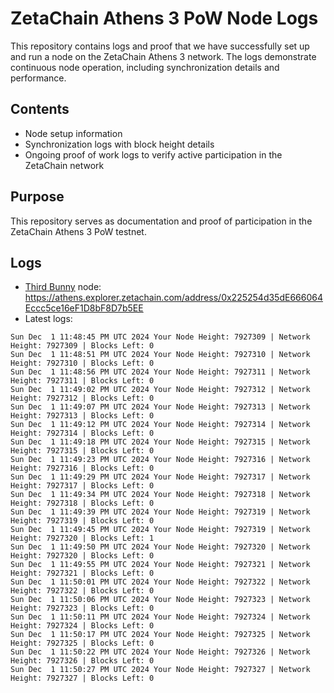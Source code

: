 # ZetaChain Athens 3 PoW Node Logs
This repository contains logs and proof that we have successfully set up and run a node on the ZetaChain Athens 3 network. The logs demonstrate continuous node operation, including synchronization details and performance.

## Contents
- Node setup information
- Synchronization logs with block height details
- Ongoing proof of work logs to verify active participation in the ZetaChain network

## Purpose
This repository serves as documentation and proof of participation in the ZetaChain Athens 3 PoW testnet.

## Logs

- [Third Bunny](https://thirdbunny.xyz/) node: https://athens.explorer.zetachain.com/address/0x225254d35dE666064Eccc5ce16eF1D8bF8D7b5EE
- Latest logs:
```
Sun Dec  1 11:48:45 PM UTC 2024 Your Node Height: 7927309 | Network Height: 7927309 | Blocks Left: 0
Sun Dec  1 11:48:51 PM UTC 2024 Your Node Height: 7927310 | Network Height: 7927310 | Blocks Left: 0
Sun Dec  1 11:48:56 PM UTC 2024 Your Node Height: 7927311 | Network Height: 7927311 | Blocks Left: 0
Sun Dec  1 11:49:02 PM UTC 2024 Your Node Height: 7927312 | Network Height: 7927312 | Blocks Left: 0
Sun Dec  1 11:49:07 PM UTC 2024 Your Node Height: 7927313 | Network Height: 7927313 | Blocks Left: 0
Sun Dec  1 11:49:12 PM UTC 2024 Your Node Height: 7927314 | Network Height: 7927314 | Blocks Left: 0
Sun Dec  1 11:49:18 PM UTC 2024 Your Node Height: 7927315 | Network Height: 7927315 | Blocks Left: 0
Sun Dec  1 11:49:23 PM UTC 2024 Your Node Height: 7927316 | Network Height: 7927316 | Blocks Left: 0
Sun Dec  1 11:49:29 PM UTC 2024 Your Node Height: 7927317 | Network Height: 7927317 | Blocks Left: 0
Sun Dec  1 11:49:34 PM UTC 2024 Your Node Height: 7927318 | Network Height: 7927318 | Blocks Left: 0
Sun Dec  1 11:49:39 PM UTC 2024 Your Node Height: 7927319 | Network Height: 7927319 | Blocks Left: 0
Sun Dec  1 11:49:45 PM UTC 2024 Your Node Height: 7927319 | Network Height: 7927320 | Blocks Left: 1
Sun Dec  1 11:49:50 PM UTC 2024 Your Node Height: 7927320 | Network Height: 7927320 | Blocks Left: 0
Sun Dec  1 11:49:55 PM UTC 2024 Your Node Height: 7927321 | Network Height: 7927321 | Blocks Left: 0
Sun Dec  1 11:50:01 PM UTC 2024 Your Node Height: 7927322 | Network Height: 7927322 | Blocks Left: 0
Sun Dec  1 11:50:06 PM UTC 2024 Your Node Height: 7927323 | Network Height: 7927323 | Blocks Left: 0
Sun Dec  1 11:50:11 PM UTC 2024 Your Node Height: 7927324 | Network Height: 7927324 | Blocks Left: 0
Sun Dec  1 11:50:17 PM UTC 2024 Your Node Height: 7927325 | Network Height: 7927325 | Blocks Left: 0
Sun Dec  1 11:50:22 PM UTC 2024 Your Node Height: 7927326 | Network Height: 7927326 | Blocks Left: 0
Sun Dec  1 11:50:27 PM UTC 2024 Your Node Height: 7927327 | Network Height: 7927327 | Blocks Left: 0
```

